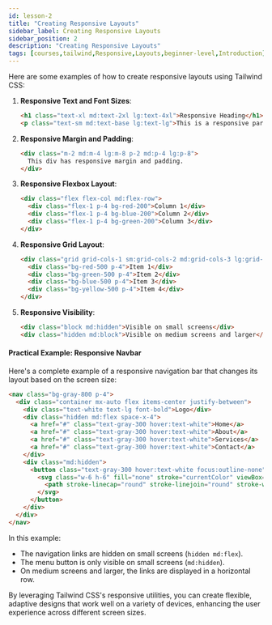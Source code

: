 ```yaml
---
id: lesson-2
title: "Creating Responsive Layouts"
sidebar_label: Creating Responsive Layouts
sidebar_position: 2
description: "Creating Responsive Layouts"
tags: [courses,tailwind,Responsive,Layouts,beginner-level,Introduction]
---
```


Here are some examples of how to create responsive layouts using Tailwind CSS:

1. **Responsive Text and Font Sizes**:
   ```html
   <h1 class="text-xl md:text-2xl lg:text-4xl">Responsive Heading</h1>
   <p class="text-sm md:text-base lg:text-lg">This is a responsive paragraph.</p>
   ```

2. **Responsive Margin and Padding**:
   ```html
   <div class="m-2 md:m-4 lg:m-8 p-2 md:p-4 lg:p-8">
     This div has responsive margin and padding.
   </div>
   ```

3. **Responsive Flexbox Layout**:
   ```html
   <div class="flex flex-col md:flex-row">
     <div class="flex-1 p-4 bg-red-200">Column 1</div>
     <div class="flex-1 p-4 bg-blue-200">Column 2</div>
     <div class="flex-1 p-4 bg-green-200">Column 3</div>
   </div>
   ```

4. **Responsive Grid Layout**:
   ```html
   <div class="grid grid-cols-1 sm:grid-cols-2 md:grid-cols-3 lg:grid-cols-4 gap-4">
     <div class="bg-red-500 p-4">Item 1</div>
     <div class="bg-green-500 p-4">Item 2</div>
     <div class="bg-blue-500 p-4">Item 3</div>
     <div class="bg-yellow-500 p-4">Item 4</div>
   </div>
   ```

5. **Responsive Visibility**:
   ```html
   <div class="block md:hidden">Visible on small screens</div>
   <div class="hidden md:block">Visible on medium screens and larger</div>
   ```

#### Practical Example: Responsive Navbar
Here's a complete example of a responsive navigation bar that changes its layout based on the screen size:

```html
<nav class="bg-gray-800 p-4">
  <div class="container mx-auto flex items-center justify-between">
    <div class="text-white text-lg font-bold">Logo</div>
    <div class="hidden md:flex space-x-4">
      <a href="#" class="text-gray-300 hover:text-white">Home</a>
      <a href="#" class="text-gray-300 hover:text-white">About</a>
      <a href="#" class="text-gray-300 hover:text-white">Services</a>
      <a href="#" class="text-gray-300 hover:text-white">Contact</a>
    </div>
    <div class="md:hidden">
      <button class="text-gray-300 hover:text-white focus:outline-none">
        <svg class="w-6 h-6" fill="none" stroke="currentColor" viewBox="0 0 24 24" xmlns="http://www.w3.org/2000/svg">
          <path stroke-linecap="round" stroke-linejoin="round" stroke-width="2" d="M4 6h16M4 12h16m-7 6h7"></path>
        </svg>
      </button>
    </div>
  </div>
</nav>
```

In this example:
- The navigation links are hidden on small screens (`hidden md:flex`).
- The menu button is only visible on small screens (`md:hidden`).
- On medium screens and larger, the links are displayed in a horizontal row.

By leveraging Tailwind CSS's responsive utilities, you can create flexible, adaptive designs that work well on a variety of devices, enhancing the user experience across different screen sizes.
